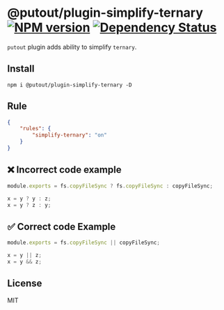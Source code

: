 # @putout/plugin-simplify-ternary [![NPM version][NPMIMGURL]][NPMURL] [![Dependency Status][DependencyStatusIMGURL]][DependencyStatusURL]

[NPMIMGURL]: https://img.shields.io/npm/v/@putout/plugin-simplify-ternary.svg?style=flat&longCache=true
[NPMURL]: https://npmjs.org/package/@putout/plugin-simplify-ternary "npm"
[DependencyStatusURL]: https://david-dm.org/coderaiser/putout?path=packages/plugin-simplify-ternary
[DependencyStatusIMGURL]: https://david-dm.org/coderaiser/putout.svg?path=packages/plugin-simplify-ternary

`putout` plugin adds ability to simplify `ternary`.

## Install

```
npm i @putout/plugin-simplify-ternary -D
```

## Rule

```json
{
    "rules": {
        "simplify-ternary": "on"
    }
}
```

## ❌ Incorrect code example

```js
module.exports = fs.copyFileSync ? fs.copyFileSync : copyFileSync;

x = y ? y : z;
x = y ? z : y;
```

## ✅ Correct code Example

```js
module.exports = fs.copyFileSync || copyFileSync;

x = y || z;
x = y && z;
```

## License

MIT
